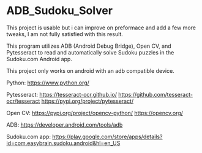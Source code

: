 # ADB_Sudoku_Solver

This project is usable but i can improve on preformace and add a few more tweaks, I am not fully satisfied with this result.

This program utilizes ADB (Android Debug Bridge), Open CV, and Pytesseract to read and automatically solve Sudoku puzzles in the Sudoku.com Android app.

This project only works on android with an adb compatible device.

Python:
https://www.python.org/

Pytesseract:
https://tesseract-ocr.github.io/
https://github.com/tesseract-ocr/tesseract
https://pypi.org/project/pytesseract/

Open CV:
https://pypi.org/project/opencv-python/
https://opencv.org/

ADB:
https://developer.android.com/tools/adb

Sudoku.com app:
https://play.google.com/store/apps/details?id=com.easybrain.sudoku.android&hl=en_US
